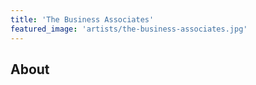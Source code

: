 ```yaml
---
title: 'The Business Associates'
featured_image: 'artists/the-business-associates.jpg'
---
```


## About



